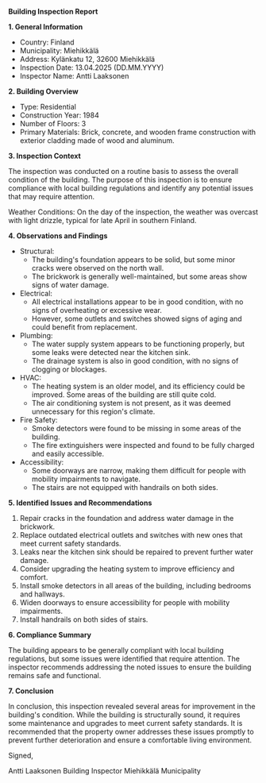 **Building Inspection Report**

**1. General Information**

* Country: Finland
* Municipality: Miehikkälä
* Address: Kylänkatu 12, 32600 Miehikkälä
* Inspection Date: 13.04.2025 (DD.MM.YYYY)
* Inspector Name: Antti Laaksonen

**2. Building Overview**

* Type: Residential
* Construction Year: 1984
* Number of Floors: 3
* Primary Materials: Brick, concrete, and wooden frame construction with exterior cladding made of wood and aluminum.

**3. Inspection Context**

The inspection was conducted on a routine basis to assess the overall condition of the building. The purpose of this inspection is to ensure compliance with local building regulations and identify any potential issues that may require attention.

Weather Conditions: On the day of the inspection, the weather was overcast with light drizzle, typical for late April in southern Finland.

**4. Observations and Findings**

* Structural:
	+ The building's foundation appears to be solid, but some minor cracks were observed on the north wall.
	+ The brickwork is generally well-maintained, but some areas show signs of water damage.
* Electrical:
	+ All electrical installations appear to be in good condition, with no signs of overheating or excessive wear.
	+ However, some outlets and switches showed signs of aging and could benefit from replacement.
* Plumbing:
	+ The water supply system appears to be functioning properly, but some leaks were detected near the kitchen sink.
	+ The drainage system is also in good condition, with no signs of clogging or blockages.
* HVAC:
	+ The heating system is an older model, and its efficiency could be improved. Some areas of the building are still quite cold.
	+ The air conditioning system is not present, as it was deemed unnecessary for this region's climate.
* Fire Safety:
	+ Smoke detectors were found to be missing in some areas of the building.
	+ The fire extinguishers were inspected and found to be fully charged and easily accessible.
* Accessibility:
	+ Some doorways are narrow, making them difficult for people with mobility impairments to navigate.
	+ The stairs are not equipped with handrails on both sides.

**5. Identified Issues and Recommendations**

1. Repair cracks in the foundation and address water damage in the brickwork.
2. Replace outdated electrical outlets and switches with new ones that meet current safety standards.
3. Leaks near the kitchen sink should be repaired to prevent further water damage.
4. Consider upgrading the heating system to improve efficiency and comfort.
5. Install smoke detectors in all areas of the building, including bedrooms and hallways.
6. Widen doorways to ensure accessibility for people with mobility impairments.
7. Install handrails on both sides of stairs.

**6. Compliance Summary**

The building appears to be generally compliant with local building regulations, but some issues were identified that require attention. The inspector recommends addressing the noted issues to ensure the building remains safe and functional.

**7. Conclusion**

In conclusion, this inspection revealed several areas for improvement in the building's condition. While the building is structurally sound, it requires some maintenance and upgrades to meet current safety standards. It is recommended that the property owner addresses these issues promptly to prevent further deterioration and ensure a comfortable living environment.

Signed,

Antti Laaksonen
Building Inspector
Miehikkälä Municipality